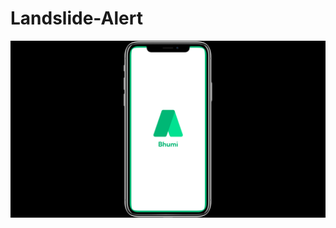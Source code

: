 # Landslide-Alert
<img src= "https://github.com/SambhavAggarwal01/Landslide-Alert/blob/a018bb038f45abdd5b4209ac45fa143b8f6042d6/Screenshot%202022-12-22%2012.49.35.png
">
